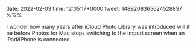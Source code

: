 date: 2022-02-03
time: 12:05:17+0000
tweet: 1489208365624528897
%%%

I wonder how many years after iCloud Photo Library was introduced will it be before Photos for Mac stops switching to the import screen when an iPad/iPhone is connected.
